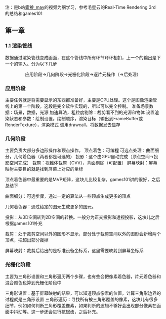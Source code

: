 注：是b站[霜狼_may](https://space.bilibili.com/7398208/dynamic)的视频为纲学习，参考毛星云的Real-Time Rendering 3rd 的总结和games101

## **第一章**
### 1.1 渲染管线 ###
  数据通过渲染管线变成画面，在这个管线中所有环节环环相扣，上一个的输出是下一个的输入。分为以下几步
    <div align="center"> 应用阶段->几何阶段->光栅化阶段->逐片元操作（->后处理）</div>
    
  ### 应用阶段 ###
  主要任务就是将需要显示的东西都准备好，主要是CPU处理。这个是图像渲染管线上的第一个阶段，这段是完全软件实现的，所以可以完全控制。
  准备场景数据：场景，数据，光源
  加速算法，粗粒度剔除：裁剪看不到的光源和物体
  设置渲染状态和参数：绘制设置，绘制顺序，渲染目标（输出到FrameBuffer或RenderTexture），渲染模式
  调用drawcall，将数据发去显存
  
  ### 几何阶段 ###
  主要负责大部分多边形操作和顶点操作。
  顶点着色：可编程
  可选点处理：曲面细分，几何着色器（两者都是可选的）
  投影：这个由GPU自动完成（顶点空间->投影空间完成）
  裁剪：视锥体裁剪（CVV），背面剔除（可配置）
  屏幕映射：屏幕映射主要目的就是找到屏幕上对应的坐标

  顶点着色器中最重要的是MVP矩阵，这块儿比较复杂，games101讲的很好，之后总结下 

  曲面细分：可选步骤，通过一定的算法从一些顶点生成更多的顶点

  几何着色器：通过给定的图元生成更多的图元。

  投影：从3D空间转到2D空间的转换。一般分为正交投影和透视投影，这块儿之后根据games101补充
  
  裁剪：处于裁剪空间以外的图形不显示，部分处于裁剪空间以外的图形会新增两个顶点，把超出部分裁掉

 屏幕映射：裁剪后给出的是标准设备坐标系，这里需要映射到屏幕坐标系

 ### 光栅化阶段 ###
 主要为三角形设置和三角形遍历两个步骤，也有些会把像素着色器，片元着色器和混合颜色也算到光栅化阶段中

 三角形设置：基于屏幕映射的结果，可以知道顶点像素的位置，计算三角形边界的过程就是三角形设置
 三角形遍历：寻找所有被三角形覆盖的像素，这块儿有很多细节，例如如何判断三角形覆盖像素，如果判断的逻辑不够好会出现部分像素在画面中抖动等。这一步还会进行抗锯齿，之后补充。
 






